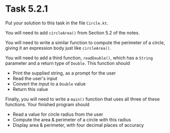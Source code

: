 # Task 5.2.1

Put your solution to this task in the file `Circle.kt`.

You will need to add `circleArea()` from Section 5.2 of the notes.

You will need to write a similar function to compute the perimeter of a
circle, giving it an expression body just like `circleArea()`.

You will need to add a third function, `readDouble()`, which has a `String`
parameter and a return type of `Double`. This function should

* Print the supplied string, as a prompt for the user
* Read the user's input
* Convert the input to a `Double` value
* Return this value

Finally, you will need to write a `main()` function that uses all three
of these functions. Your finished program should

* Read a value for circle radius from the user
* Compute the area & perimeter of a circle with this radius
* Display area & perimeter, with four decimal places of accuracy

